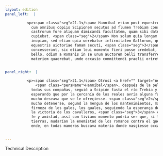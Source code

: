 ```yaml
---
layout: edition
panel_left:  |

          <p><span class="seg">21.1</span> Hannibal etiam post equestrem pugnam
            cum omnibus copiis Scipionem secutus ad flumen Trebiam consederat, sperans propinquitate
            castrorum fore aliquam dimicandi facultatem, quam sibi datum iri uehementissime
            cupiebat. <span class="seg">2</span> Non solum quia longam moram sustinere non poterat ob commeatus
            inopiam, sed etiam quia uerebatur infirmitatem Gallorum, qui et spem nouarum rerum et
            equestris uictoriae famam secuti, <span class="seg">3</span> ut facile in suam fidem atque amicitiam
            concesserant, sic etiam leui momento fieri posse credebat, ut durante in suis sedibus
            bello, odium a Romanis in se unum auctorem belli transferrent. Igitur omnibus modis
            materiem quaerebat, unde occasio committendi praelii oriretur20. </p>
        

panel_right:  |

          <p><span class="seg">21.1</span> Otrosí <a href="" target="new"><img src=""/></a>[169r,b]
              <span class="persName">Hanníbal</span>, después de la pelea que se fiziera entre cavalleros con
            todas sus compañas, seguió a Scipión fasta el río Trebia y aposentose ende çerca,
            esperando que por la çercanía de los reales avría alguna facultad de pelear, que él muy
            mucho deseava que se le ofreçiesse. <span class="seg">2</span> Non sólamente porque él no podía allí
            mucho detenerse, segund la mengua de los mantenimientos, mas aun porque temía la poca
            firmeza de los galos, los quales, seguiendo la esperança de las novedades y la fama de
            la victoria de los cavalleros, <span class="seg">3</span> creýa que, segund de ligero venieran en su
            fe y amistad, assí con liviano momento podría ser que, si la guerra durasse en sus
            tierras, mudarían la enemistad de los romanos contra el que era auctor de la guerra. Por
            ende, en todas maneras buscava materia donde nasçiesse occasión de cometer batalla.</p>
        

---
```


Technical Description 